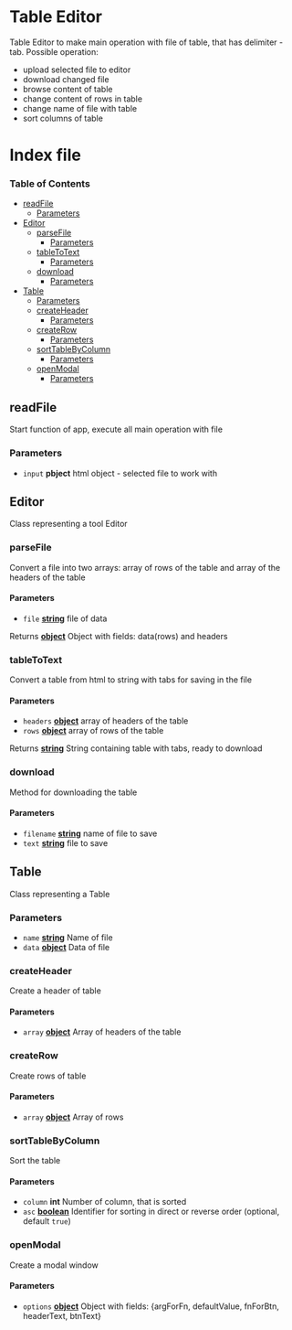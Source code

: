 # Table Editor

Table Editor to make main operation with file of table, that has delimiter - tab. Possible operation:
 - upload selected file to editor
 - download changed file
 - browse content of table
 - change content of rows in table
 - change name of file with table
 - sort columns of table

# Index file

<!-- Generated by documentation.js. Update this documentation by updating the source code. -->

### Table of Contents

-   [readFile](#readfile)
    -   [Parameters](#parameters)
-   [Editor](#editor)
    -   [parseFile](#parsefile)
        -   [Parameters](#parameters-1)
    -   [tableToText](#tabletotext)
        -   [Parameters](#parameters-2)
    -   [download](#download)
        -   [Parameters](#parameters-3)
-   [Table](#table)
    -   [Parameters](#parameters-4)
    -   [createHeader](#createheader)
        -   [Parameters](#parameters-5)
    -   [createRow](#createrow)
        -   [Parameters](#parameters-6)
    -   [sortTableByColumn](#sorttablebycolumn)
        -   [Parameters](#parameters-7)
    -   [openModal](#openmodal)
        -   [Parameters](#parameters-8)

## readFile

Start function of app, execute all main operation with file

### Parameters

-   `input` **pbject** html object - selected file to work with

## Editor

Class representing a tool Editor

### parseFile

Convert a file into two arrays: array of rows of the table
and array of the headers of the table

#### Parameters

-   `file` **[string](https://developer.mozilla.org/docs/Web/JavaScript/Reference/Global_Objects/String)** file of data

Returns **[object](https://developer.mozilla.org/docs/Web/JavaScript/Reference/Global_Objects/Object)** Object with fields: data(rows) and headers

### tableToText

Convert a table from html to string with tabs for saving in the file

#### Parameters

-   `headers` **[object](https://developer.mozilla.org/docs/Web/JavaScript/Reference/Global_Objects/Object)** array of headers of the table
-   `rows` **[object](https://developer.mozilla.org/docs/Web/JavaScript/Reference/Global_Objects/Object)** array of rows of the table

Returns **[string](https://developer.mozilla.org/docs/Web/JavaScript/Reference/Global_Objects/String)** String containing table with tabs, ready to download

### download

Method for downloading the table

#### Parameters

-   `filename` **[string](https://developer.mozilla.org/docs/Web/JavaScript/Reference/Global_Objects/String)** name of file to save
-   `text` **[string](https://developer.mozilla.org/docs/Web/JavaScript/Reference/Global_Objects/String)** file to save

## Table

Class representing a Table

### Parameters

-   `name` **[string](https://developer.mozilla.org/docs/Web/JavaScript/Reference/Global_Objects/String)** Name of file
-   `data` **[object](https://developer.mozilla.org/docs/Web/JavaScript/Reference/Global_Objects/Object)** Data of file

### createHeader

Create a header of table

#### Parameters

-   `array` **[object](https://developer.mozilla.org/docs/Web/JavaScript/Reference/Global_Objects/Object)** Array of headers of the table

### createRow

Create rows of table

#### Parameters

-   `array` **[object](https://developer.mozilla.org/docs/Web/JavaScript/Reference/Global_Objects/Object)** Array of rows

### sortTableByColumn

Sort the table

#### Parameters

-   `column` **int** Number of column, that is sorted
-   `asc` **[boolean](https://developer.mozilla.org/docs/Web/JavaScript/Reference/Global_Objects/Boolean)** Identifier for sorting in direct or reverse order (optional, default `true`)

### openModal

Create a modal window

#### Parameters

-   `options` **[object](https://developer.mozilla.org/docs/Web/JavaScript/Reference/Global_Objects/Object)** Object with fields: {argForFn, defaultValue, fnForBtn, headerText, btnText}

